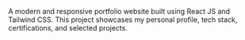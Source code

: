 A modern and responsive portfolio website built using React JS and Tailwind CSS. This project showcases my personal profile, tech stack, certifications, and selected projects.
